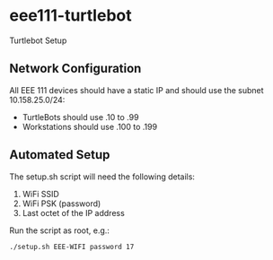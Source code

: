 # eee111-turtlebot
Turtlebot Setup

## Network Configuration
All EEE 111 devices should have a static IP and should use the subnet 10.158.25.0/24:
- TurtleBots should use .10 to .99
- Workstations should use .100 to .199

## Automated Setup
The setup.sh script will need the following details:
1. WiFi SSID
2. WiFi PSK (password)
3. Last octet of the IP address

Run the script as root, e.g.:
```
./setup.sh EEE-WIFI password 17
```
